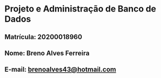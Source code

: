 # Projeto e Administração de Banco de Dados

## Matrícula: 20200018960
## Nome: Breno Alves Ferreira
## E-mail: brenoalves43@hotmail.com
